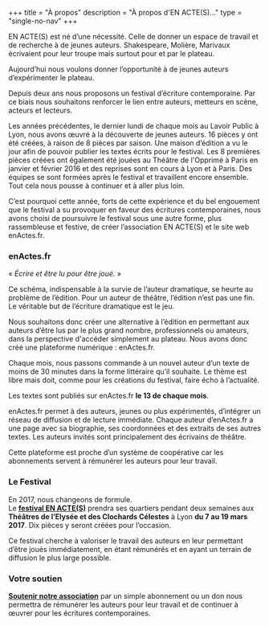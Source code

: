 +++
title = "À propos"
description = "À propos d'EN ACTE(S)..."
type = "single-no-nav"
+++

EN ACTE(S) est né d’une nécessité. Celle de donner un espace de travail et de recherche à de jeunes auteurs.
Shakespeare, Molière, Marivaux écrivaient pour leur troupe mais surtout pour et par le plateau.

Aujourd’hui nous voulons donner l’opportunité à de jeunes auteurs d’expérimenter le plateau.

Depuis deux ans nous proposons un festival d’écriture contemporaine. Par ce biais nous souhaitons renforcer le lien entre auteurs, metteurs en scène, acteurs et lecteurs.

Les années précédentes, le dernier lundi de chaque mois au Lavoir Public à Lyon, nous avons œuvré à la découverte de jeunes auteurs. 16 pièces y ont été créées, à raison de 8 pièces par saison. Une maison d’édition a vu le jour afin de pouvoir publier les textes écrits pour le festival. Les 8 premières pièces créées ont également été jouées au Théâtre de l'Opprimé à Paris en janvier et février 2016 et des reprises sont en cours à Lyon et à Paris. Des équipes se sont formées après le festival et travaillent encore ensemble. Tout cela nous pousse à continuer et à aller plus loin.

C’est pourquoi cette année, forts de cette expérience et du bel engouement que le festival a su provoquer en faveur des écritures contemporaines, nous avons choisi de poursuivre le festival sous une autre forme, plus rassembleuse et festive, de créer l’association EN ACTE(S) et le site web enActes.fr.


### enActes.fr

« _Écrire et être lu pour être joué._ »

Ce schéma, indispensable à la survie de l’auteur dramatique, se heurte au problème de l’édition. Pour un auteur de théâtre, l’édition n’est pas une fin. Le véritable but de l’écriture dramatique est le jeu.

Nous souhaitons donc créer une alternative à l’édition en permettant aux auteurs d’être lus par le plus grand nombre, professionnels ou amateurs, dans la perspective d'accéder simplement au plateau. Nous avons donc créé une plateforme numérique : enActes.fr.

Chaque mois, nous passons commande à un nouvel auteur d’un texte de moins de 30 minutes dans la forme littéraire qu’il souhaite. Le thème est libre mais doit, comme pour les créations du festival, faire écho à l’actualité.

Les textes sont publiés sur enActes.fr __le 13 de chaque mois__.

enActes.fr permet à des auteurs, jeunes ou plus expérimentés, d’intégrer un réseau de diffusion et de lecture immédiate. Chaque auteur d’enActes.fr a une page avec sa biographie, ses coordonnées et des extraits de ses autres textes. Les auteurs invités sont principalement des écrivains de théâtre.

Cette plateforme est proche d’un système de coopérative car les abonnements servent à rémunérer les auteurs pour leur travail.

### Le Festival

En 2017, nous changeons de formule.<br>
Le [__festival EN ACTE(S)__](/festival/) prendra ses quartiers pendant deux semaines aux __Théâtres de l’Elysée et des Clochards Célestes__ à Lyon __du 7 au 19 mars 2017__. Dix pièces y seront créées pour l’occasion.

Ce festival cherche à valoriser le travail des auteurs en leur permettant d’être joués immédiatement, en étant rémunérés et en ayant un terrain de diffusion le plus large possible.


### Votre soutien

[__Soutenir notre association__](/nous-soutenir/) par un simple abonnement ou un don nous permettra de rémunérer les auteurs pour leur travail et de continuer à œuvrer pour les écritures contemporaines.

